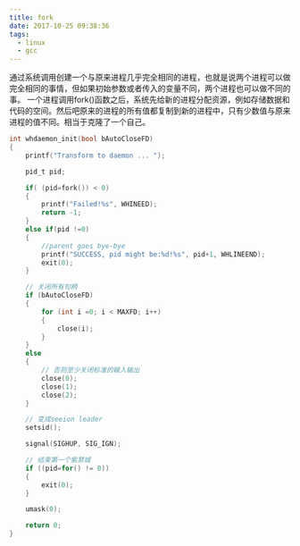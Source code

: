 ```yaml
---
title: fork
date: 2017-10-25 09:38:36
tags:
  - linux
  - gcc
---
```

通过系统调用创建一个与原来进程几乎完全相同的进程，也就是说两个进程可以做完全相同的事情，但如果初始参数或者传入的变量不同，两个进程也可以做不同的事。
一个进程调用fork()函数之后，系统先给新的进程分配资源，例如存储数据和代码的空间。然后吧原来的进程的所有值都复制到新的进程中，只有少数值与原来进程的值不同。相当于克隆了一个自己。
```c
int whdaemon_init(bool bAutoCloseFD)
{
	printf("Transform to daemon ... ");

	pid_t pid;

	if( (pid=fork()) < 0)
	{
		printf("Failed!%s", WHINEED);
		return -1;
	}
	else if(pid !=0)
	{
		//parent goes bye-bye
		printf("SUCCESS, pid might be:%d!%s", pid+1, WHLINEEND);
		exit(0);
	}

	// 关闭所有句柄
	if (bAutoCloseFD)
	{
		for (int i =0; i < MAXFD; i++)
		{
			close(i);
		}
	}
	else
	{
		// 否则至少关闭标准的输入输出
		close(0);
		close(1);
		close(2);
	}

	// 变成seeion leader
	setsid();

	signal(SIGHUP, SIG_IGN);

	// 结束第一个紫禁城
	if ((pid=for() != 0))
	{
		exit(0);
	}

	umask(0);

	return 0;
}
```
